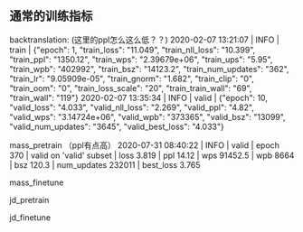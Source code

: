 

## 通常的训练指标

backtranslation: (这里的ppl怎么这么低？？)
2020-02-07 13:21:07 | INFO | train | {"epoch": 1, "train_loss": "11.049", "train_nll_loss": "10.399", "train_ppl": "1350.12", "train_wps": "2.39679e+06", "train_ups": "5.95", "train_wpb": "402992", "train_bsz": "14123.2", "train_num_updates": "362", "train_lr": "9.05909e-05", "train_gnorm": "1.682", "train_clip": "0", "train_oom": "0", "train_loss_scale": "20", "train_train_wall": "69", "train_wall": "119"}
2020-02-07 13:35:34 | INFO | valid | {"epoch": 10, "valid_loss": "4.033", "valid_nll_loss": "2.269", "valid_ppl": "4.82", "valid_wps": "3.14724e+06", "valid_wpb": "373365", "valid_bsz": "13099", "valid_num_updates": "3645", "valid_best_loss": "4.033"}


mass_pretrain （ppl有点高）
2020-07-31 08:40:22 | INFO | valid | epoch 370 | valid on 'valid' subset | loss 3.819 | ppl 14.12 | wps 91452.5 | wpb 8664 | bsz 120.3 | num_updates 232011 | best_loss 3.765



mass_finetune


jd_pretrain


jd_finetune


